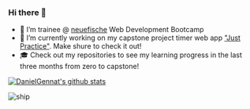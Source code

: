### Hi there 👋

- 🔭 I’m trainee @ [neuefische](https://www.neuefische.de/) Web Development Bootcamp
- 🌱 I’m currently working on my capstone project timer web app ["Just Practice"](https://github.com/DanielGennat/capstone-project). Make shure to check it out!
- :mortar_board: Check out my repositories to see my learning progress in the last three months from zero to capstone!


[![DanielGennat's github stats](https://github-readme-stats.vercel.app/api?username=DanielGennat)](https://github.com/anuraghazra/github-readme-stats)

![ship](https://cdn.pixabay.com/photo/2014/04/03/11/52/sailing-ship-312417_960_720.png)

<!--
**DanielGennat/DanielGennat** is a ✨ _special_ ✨ repository because its `README.md` (this file) appears on your GitHub profile.

Here are some ideas to get you started:

- 🔭 I’m currently working on ...
- 🌱 I’m currently learning ...
- 👯 I’m looking to collaborate on ...
- 🤔 I’m looking for help with ...
- 💬 Ask me about ...
- 📫 How to reach me: ...
- 😄 Pronouns: ...
- ⚡ Fun fact: ...
- :computer:	
-->

